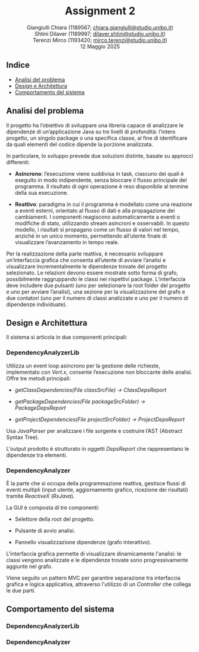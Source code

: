 <div align="center">

# Assignment 2

Giangiulli Chiara (1189567; chiara.giangiulli@studio.unibo.it)  
Shtini Dilaver (1189997; dilaver.shtini@studio.unibo.it)  
Terenzi Mirco (1193420; mirco.terenzi@studio.unibo.it)  
12 Maggio 2025

</div>

## Indice

- [Analisi del problema](#analisi-del-problema)
- [Design e Architettura](#design-e-architettura)
- [Comportamento del sistema](#comportamento-del-sistema)

## Analisi del problema
Il progetto ha l’obiettivo di sviluppare una libreria capace di analizzare le dipendenze di un’applicazione Java su tre 
livelli di profondità: l’intero progetto, un singolo package o una specifica classe, al fine di identificare da quali 
elementi del codice dipende la porzione analizzata.

In particolare, lo sviluppo prevede due soluzioni distinte, basate su approcci differenti:

- **Asincrono**: l’esecuzione viene suddivisa in task, ciascuno dei quali è eseguito in modo indipendente, senza bloccare 
il flusso principale del programma. Il risultato di ogni operazione è reso disponibile al termine della sua esecuzione.
  
- **Reattivo**: paradigma in cui il programma è modellato come una reazione a eventi esterni, orientato al flusso di dati 
e alla propagazione dei cambiamenti. I componenti reagiscono automaticamente a eventi o modifiche di stato, utilizzando 
stream asincroni e osservabili. In questo modello, i risultati si propagano come un flusso di valori nel tempo, anziché 
in un unico momento, permettendo all’utente finale di visualizzare l’avanzamento in tempo reale.

Per la realizzazione della parte reattiva, è necessario sviluppare un’interfaccia grafica che consenta all’utente di 
avviare l’analisi e visualizzare incrementalmente le dipendenze trovate del progetto selezionato.
Le relazioni devono essere mostrate sotto forma di grafo, possibilmente raggruppando le classi nei rispettivi package.
L’interfaccia deve includere due pulsanti (uno per selezionare la root folder del progetto e uno per avviare l’analisi), 
una sezione per la visualizzazione del grafo e due contatori (uno per il numero di classi analizzate e uno per il numero 
di dipendenze individuate).

## Design e Architettura
Il sistema si articola in due componenti principali:

### DependencyAnalyzerLib
Utilizza un event loop asincrono per la gestione delle richieste, implementato con _Vert.x_, consente l’esecuzione non bloccante delle analisi.
Offre tre metodi principali:

- _getClassDependencies(File classSrcFile) → ClassDepsReport_

- _getPackageDependencies(File packageSrcFolder) → PackageDepsReport_

- _getProjectDependencies(File projectSrcFolder) → ProjectDepsReport_

Usa _JavaParser_ per analizzare i file sorgente e costruire l’AST (Abstract Syntax Tree).

L'output prodotto è strutturato in oggetti _DepsReport_ che rappresentano le dipendenze tra elementi.

### DependencyAnalyzer
È la parte che si occupa della programmazione reattiva, gestisce flussi di eventi multipli (input utente, aggiornamento grafico, ricezione dei risultati) tramite _ReactiveX_ (_RxJava_).

La GUI è composta di tre componenti:

- Selettore della root del progetto.

- Pulsante di avvio analisi.

- Pannello visualizzazione dipendenze (grafo interattivo).

L'interfaccia grafica permette di visualizzare dinamicamente l'analisi: le classi vengono analizzate e le dipendenze trovate sono progressivamente aggiunte nel grafo.

Viene seguito un pattern MVC per garantire separazione tra interfaccia grafica e logica applicativa, attraverso l'utilizzo di un _Controller_ che collega le due parti.

## Comportamento del sistema
### DependencyAnalyzerLib
### DependencyAnalyzer

